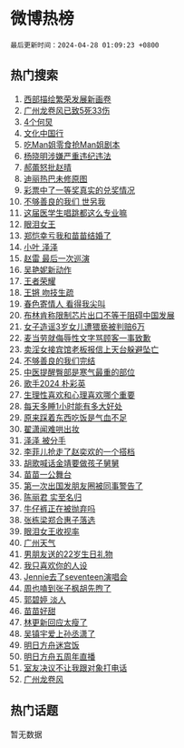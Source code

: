 # 微博热榜

`最后更新时间：2024-04-28 01:09:23 +0800`

## 热门搜索

1. [西部描绘繁荣发展新画卷](https://m.weibo.cn/search?containerid=100103type%3D1%26t%3D10%26q%3D%23%E8%A5%BF%E9%83%A8%E6%8F%8F%E7%BB%98%E7%B9%81%E8%8D%A3%E5%8F%91%E5%B1%95%E6%96%B0%E7%94%BB%E5%8D%B7%23&stream_entry_id=51&isnewpage=1&extparam=seat%3D1%26stream_entry_id%3D51%26c_type%3D51%26dgr%3D0%26pos%3D0%26cate%3D10103%26q%3D%2523%25E8%25A5%25BF%25E9%2583%25A8%25E6%258F%258F%25E7%25BB%2598%25E7%25B9%2581%25E8%258D%25A3%25E5%258F%2591%25E5%25B1%2595%25E6%2596%25B0%25E7%2594%25BB%25E5%258D%25B7%2523%26filter_type%3Drealtimehot%26display_time%3D1714237762%26pre_seqid%3D171423776269892874016)
1. [广州龙卷风已致5死33伤](https://m.weibo.cn/search?containerid=100103type%3D1%26t%3D10%26q%3D%23%E5%B9%BF%E5%B7%9E%E9%BE%99%E5%8D%B7%E9%A3%8E%E5%B7%B2%E8%87%B45%E6%AD%BB33%E4%BC%A4%23&stream_entry_id=31&isnewpage=1&extparam=seat%3D1%26stream_entry_id%3D31%26realpos%3D1%26lcate%3D5001%26filter_type%3Drealtimehot%26dgr%3D0%26c_type%3D31%26flag%3D1%26pos%3D0%26cate%3D5001%26q%3D%2523%25E5%25B9%25BF%25E5%25B7%259E%25E9%25BE%2599%25E5%258D%25B7%25E9%25A3%258E%25E5%25B7%25B2%25E8%2587%25B45%25E6%25AD%25BB33%25E4%25BC%25A4%2523%26band_rank%3D1%26display_time%3D1714237762%26pre_seqid%3D171423776269892874016)
1. [4个何炅](https://m.weibo.cn/search?containerid=100103type%3D1%26t%3D10%26q%3D%234%E4%B8%AA%E4%BD%95%E7%82%85%23&stream_entry_id=31&isnewpage=1&extparam=seat%3D1%26stream_entry_id%3D31%26realpos%3D2%26lcate%3D5001%26filter_type%3Drealtimehot%26dgr%3D0%26c_type%3D31%26flag%3D2%26pos%3D1%26cate%3D5001%26q%3D%25234%25E4%25B8%25AA%25E4%25BD%2595%25E7%2582%2585%2523%26band_rank%3D2%26display_time%3D1714237762%26pre_seqid%3D171423776269892874016)
1. [文化中国行](https://m.weibo.cn/search?containerid=100103type%3D1%26t%3D10%26q%3D%23%E6%96%87%E5%8C%96%E4%B8%AD%E5%9B%BD%E8%A1%8C%23&stream_entry_id=31&isnewpage=1&extparam=seat%3D1%26stream_entry_id%3D31%26realpos%3D3%26lcate%3D5001%26filter_type%3Drealtimehot%26dgr%3D0%26c_type%3D31%26flag%3D0%26pos%3D2%26cate%3D5001%26q%3D%2523%25E6%2596%2587%25E5%258C%2596%25E4%25B8%25AD%25E5%259B%25BD%25E8%25A1%258C%2523%26band_rank%3D3%26display_time%3D1714237762%26pre_seqid%3D171423776269892874016)
1. [吃Man姐零食抢Man姐剧本](https://m.weibo.cn/search?containerid=100103type%3D1%26t%3D10%26q%3D%23%E5%90%83Man%E5%A7%90%E9%9B%B6%E9%A3%9F%E6%8A%A2Man%E5%A7%90%E5%89%A7%E6%9C%AC%23&stream_entry_id=31&isnewpage=1&extparam=seat%3D1%26stream_entry_id%3D31%26topic_ad%3D1%26lcate%3D5001%26dgr%3D0%26band_rank%3D4%26c_type%3D31%26is_ad_pos%3D1%26filter_type%3Drealtimehot%26pos%3D3%26cate%3D5001%26q%3D%2523%25E5%2590%2583Man%25E5%25A7%2590%25E9%259B%25B6%25E9%25A3%259F%25E6%258A%25A2Man%25E5%25A7%2590%25E5%2589%25A7%25E6%259C%25AC%2523%26adid%3D234512%26display_time%3D1714237762%26pre_seqid%3D171423776269892874016)
1. [杨晓明涉嫌严重违纪违法](https://m.weibo.cn/search?containerid=100103type%3D1%26t%3D10%26q%3D%23%E6%9D%A8%E6%99%93%E6%98%8E%E6%B6%89%E5%AB%8C%E4%B8%A5%E9%87%8D%E8%BF%9D%E7%BA%AA%E8%BF%9D%E6%B3%95%23&stream_entry_id=31&isnewpage=1&extparam=seat%3D1%26stream_entry_id%3D31%26realpos%3D4%26lcate%3D5001%26filter_type%3Drealtimehot%26dgr%3D0%26c_type%3D31%26flag%3D2%26pos%3D4%26cate%3D5001%26q%3D%2523%25E6%259D%25A8%25E6%2599%2593%25E6%2598%258E%25E6%25B6%2589%25E5%25AB%258C%25E4%25B8%25A5%25E9%2587%258D%25E8%25BF%259D%25E7%25BA%25AA%25E8%25BF%259D%25E6%25B3%2595%2523%26band_rank%3D4%26display_time%3D1714237762%26pre_seqid%3D171423776269892874016)
1. [郝蕾怒批赵晴](https://m.weibo.cn/search?containerid=100103type%3D1%26t%3D10%26q%3D%E9%83%9D%E8%95%BE%E6%80%92%E6%89%B9%E8%B5%B5%E6%99%B4&stream_entry_id=31&isnewpage=1&extparam=seat%3D1%26stream_entry_id%3D31%26realpos%3D5%26lcate%3D5001%26filter_type%3Drealtimehot%26dgr%3D0%26c_type%3D31%26flag%3D2%26pos%3D5%26cate%3D5001%26q%3D%25E9%2583%259D%25E8%2595%25BE%25E6%2580%2592%25E6%2589%25B9%25E8%25B5%25B5%25E6%2599%25B4%26band_rank%3D5%26display_time%3D1714237762%26pre_seqid%3D171423776269892874016)
1. [迪丽热巴未修原图](https://m.weibo.cn/search?containerid=100103type%3D1%26t%3D10%26q%3D%23%E8%BF%AA%E4%B8%BD%E7%83%AD%E5%B7%B4%E6%9C%AA%E4%BF%AE%E5%8E%9F%E5%9B%BE%23&stream_entry_id=31&isnewpage=1&extparam=seat%3D1%26stream_entry_id%3D31%26realpos%3D6%26lcate%3D5001%26filter_type%3Drealtimehot%26dgr%3D0%26c_type%3D31%26flag%3D2%26pos%3D6%26cate%3D5001%26q%3D%2523%25E8%25BF%25AA%25E4%25B8%25BD%25E7%2583%25AD%25E5%25B7%25B4%25E6%259C%25AA%25E4%25BF%25AE%25E5%258E%259F%25E5%259B%25BE%2523%26band_rank%3D6%26display_time%3D1714237762%26pre_seqid%3D171423776269892874016)
1. [彩票中了一等奖真实的兑奖情况](https://m.weibo.cn/search?containerid=100103type%3D1%26t%3D10%26q%3D%23%E5%BD%A9%E7%A5%A8%E4%B8%AD%E4%BA%86%E4%B8%80%E7%AD%89%E5%A5%96%E7%9C%9F%E5%AE%9E%E7%9A%84%E5%85%91%E5%A5%96%E6%83%85%E5%86%B5%23&stream_entry_id=31&isnewpage=1&extparam=seat%3D1%26stream_entry_id%3D31%26realpos%3D7%26lcate%3D5001%26filter_type%3Drealtimehot%26dgr%3D0%26c_type%3D31%26flag%3D16%26pos%3D7%26cate%3D5001%26q%3D%2523%25E5%25BD%25A9%25E7%25A5%25A8%25E4%25B8%25AD%25E4%25BA%2586%25E4%25B8%2580%25E7%25AD%2589%25E5%25A5%2596%25E7%259C%259F%25E5%25AE%259E%25E7%259A%2584%25E5%2585%2591%25E5%25A5%2596%25E6%2583%2585%25E5%2586%25B5%2523%26band_rank%3D7%26display_time%3D1714237762%26pre_seqid%3D171423776269892874016)
1. [不够善良的我们 世另我](https://m.weibo.cn/search?containerid=100103type%3D1%26t%3D10%26q%3D%E4%B8%8D%E5%A4%9F%E5%96%84%E8%89%AF%E7%9A%84%E6%88%91%E4%BB%AC+%E4%B8%96%E5%8F%A6%E6%88%91&stream_entry_id=31&isnewpage=1&extparam=seat%3D1%26stream_entry_id%3D31%26realpos%3D8%26lcate%3D5001%26filter_type%3Drealtimehot%26dgr%3D0%26c_type%3D31%26flag%3D1%26pos%3D8%26cate%3D5001%26q%3D%25E4%25B8%258D%25E5%25A4%259F%25E5%2596%2584%25E8%2589%25AF%25E7%259A%2584%25E6%2588%2591%25E4%25BB%25AC%2520%25E4%25B8%2596%25E5%258F%25A6%25E6%2588%2591%26band_rank%3D8%26display_time%3D1714237762%26pre_seqid%3D171423776269892874016)
1. [这届医学生唱跳都这么专业嘛](https://m.weibo.cn/search?containerid=100103type%3D1%26t%3D10%26q%3D%23%E8%BF%99%E5%B1%8A%E5%8C%BB%E5%AD%A6%E7%94%9F%E5%94%B1%E8%B7%B3%E9%83%BD%E8%BF%99%E4%B9%88%E4%B8%93%E4%B8%9A%E5%98%9B%23&stream_entry_id=31&isnewpage=1&extparam=seat%3D1%26stream_entry_id%3D31%26realpos%3D9%26lcate%3D5001%26filter_type%3Drealtimehot%26dgr%3D0%26c_type%3D31%26flag%3D32768%26pos%3D9%26cate%3D5001%26q%3D%2523%25E8%25BF%2599%25E5%25B1%258A%25E5%258C%25BB%25E5%25AD%25A6%25E7%2594%259F%25E5%2594%25B1%25E8%25B7%25B3%25E9%2583%25BD%25E8%25BF%2599%25E4%25B9%2588%25E4%25B8%2593%25E4%25B8%259A%25E5%2598%259B%2523%26band_rank%3D9%26display_time%3D1714237762%26pre_seqid%3D171423776269892874016)
1. [眼泪女王](https://m.weibo.cn/search?containerid=100103type%3D1%26t%3D10%26q%3D%E7%9C%BC%E6%B3%AA%E5%A5%B3%E7%8E%8B&stream_entry_id=31&isnewpage=1&extparam=seat%3D1%26stream_entry_id%3D31%26realpos%3D10%26lcate%3D5001%26filter_type%3Drealtimehot%26dgr%3D0%26c_type%3D31%26flag%3D16%26pos%3D10%26cate%3D5001%26q%3D%25E7%259C%25BC%25E6%25B3%25AA%25E5%25A5%25B3%25E7%258E%258B%26band_rank%3D10%26display_time%3D1714237762%26pre_seqid%3D171423776269892874016)
1. [郑恺幸亏我和苗苗结婚了](https://m.weibo.cn/search?containerid=100103type%3D1%26t%3D10%26q%3D%E9%83%91%E6%81%BA%E5%B9%B8%E4%BA%8F%E6%88%91%E5%92%8C%E8%8B%97%E8%8B%97%E7%BB%93%E5%A9%9A%E4%BA%86&stream_entry_id=31&isnewpage=1&extparam=seat%3D1%26stream_entry_id%3D31%26realpos%3D11%26lcate%3D5001%26filter_type%3Drealtimehot%26dgr%3D0%26c_type%3D31%26flag%3D2%26pos%3D11%26cate%3D5001%26q%3D%25E9%2583%2591%25E6%2581%25BA%25E5%25B9%25B8%25E4%25BA%258F%25E6%2588%2591%25E5%2592%258C%25E8%258B%2597%25E8%258B%2597%25E7%25BB%2593%25E5%25A9%259A%25E4%25BA%2586%26band_rank%3D11%26display_time%3D1714237762%26pre_seqid%3D171423776269892874016)
1. [小叶 泽泽](https://m.weibo.cn/search?containerid=100103type%3D1%26t%3D10%26q%3D%E5%B0%8F%E5%8F%B6+%E6%B3%BD%E6%B3%BD&stream_entry_id=31&isnewpage=1&extparam=seat%3D1%26stream_entry_id%3D31%26realpos%3D12%26lcate%3D5001%26filter_type%3Drealtimehot%26dgr%3D0%26c_type%3D31%26flag%3D0%26pos%3D12%26cate%3D5001%26q%3D%25E5%25B0%258F%25E5%258F%25B6%2520%25E6%25B3%25BD%25E6%25B3%25BD%26band_rank%3D12%26display_time%3D1714237762%26pre_seqid%3D171423776269892874016)
1. [赵雷 最后一次巡演](https://m.weibo.cn/search?containerid=100103type%3D1%26t%3D10%26q%3D%E8%B5%B5%E9%9B%B7+%E6%9C%80%E5%90%8E%E4%B8%80%E6%AC%A1%E5%B7%A1%E6%BC%94&stream_entry_id=31&isnewpage=1&extparam=seat%3D1%26stream_entry_id%3D31%26realpos%3D13%26lcate%3D5001%26filter_type%3Drealtimehot%26dgr%3D0%26c_type%3D31%26flag%3D0%26pos%3D13%26cate%3D5001%26q%3D%25E8%25B5%25B5%25E9%259B%25B7%2520%25E6%259C%2580%25E5%2590%258E%25E4%25B8%2580%25E6%25AC%25A1%25E5%25B7%25A1%25E6%25BC%2594%26band_rank%3D13%26display_time%3D1714237762%26pre_seqid%3D171423776269892874016)
1. [吴艳妮新动作](https://m.weibo.cn/search?containerid=100103type%3D1%26t%3D10%26q%3D%E5%90%B4%E8%89%B3%E5%A6%AE%E6%96%B0%E5%8A%A8%E4%BD%9C&stream_entry_id=31&isnewpage=1&extparam=seat%3D1%26stream_entry_id%3D31%26realpos%3D14%26lcate%3D5001%26filter_type%3Drealtimehot%26dgr%3D0%26c_type%3D31%26flag%3D0%26pos%3D14%26cate%3D5001%26q%3D%25E5%2590%25B4%25E8%2589%25B3%25E5%25A6%25AE%25E6%2596%25B0%25E5%258A%25A8%25E4%25BD%259C%26band_rank%3D14%26display_time%3D1714237762%26pre_seqid%3D171423776269892874016)
1. [王者荣耀](https://m.weibo.cn/search?containerid=100103type%3D1%26t%3D10%26q%3D%E7%8E%8B%E8%80%85%E8%8D%A3%E8%80%80&stream_entry_id=31&isnewpage=1&extparam=seat%3D1%26stream_entry_id%3D31%26realpos%3D15%26lcate%3D5001%26filter_type%3Drealtimehot%26dgr%3D0%26c_type%3D31%26flag%3D0%26pos%3D15%26cate%3D5001%26q%3D%25E7%258E%258B%25E8%2580%2585%25E8%258D%25A3%25E8%2580%2580%26band_rank%3D15%26display_time%3D1714237762%26pre_seqid%3D171423776269892874016)
1. [王锵 吻技生疏](https://m.weibo.cn/search?containerid=100103type%3D1%26t%3D10%26q%3D%E7%8E%8B%E9%94%B5+%E5%90%BB%E6%8A%80%E7%94%9F%E7%96%8F&stream_entry_id=31&isnewpage=1&extparam=seat%3D1%26stream_entry_id%3D31%26realpos%3D16%26lcate%3D5001%26filter_type%3Drealtimehot%26dgr%3D0%26c_type%3D31%26flag%3D1%26pos%3D16%26cate%3D5001%26q%3D%25E7%258E%258B%25E9%2594%25B5%2520%25E5%2590%25BB%25E6%258A%2580%25E7%2594%259F%25E7%2596%258F%26band_rank%3D16%26display_time%3D1714237762%26pre_seqid%3D171423776269892874016)
1. [春色寄情人 看得我尖叫](https://m.weibo.cn/search?containerid=100103type%3D1%26t%3D10%26q%3D%E6%98%A5%E8%89%B2%E5%AF%84%E6%83%85%E4%BA%BA+%E7%9C%8B%E5%BE%97%E6%88%91%E5%B0%96%E5%8F%AB&stream_entry_id=31&isnewpage=1&extparam=seat%3D1%26stream_entry_id%3D31%26realpos%3D17%26lcate%3D5001%26filter_type%3Drealtimehot%26dgr%3D0%26c_type%3D31%26flag%3D0%26pos%3D17%26cate%3D5001%26q%3D%25E6%2598%25A5%25E8%2589%25B2%25E5%25AF%2584%25E6%2583%2585%25E4%25BA%25BA%2520%25E7%259C%258B%25E5%25BE%2597%25E6%2588%2591%25E5%25B0%2596%25E5%258F%25AB%26band_rank%3D17%26display_time%3D1714237762%26pre_seqid%3D171423776269892874016)
1. [布林肯称限制芯片出口不等于阻碍中国发展](https://m.weibo.cn/search?containerid=100103type%3D1%26t%3D10%26q%3D%23%E5%B8%83%E6%9E%97%E8%82%AF%E7%A7%B0%E9%99%90%E5%88%B6%E8%8A%AF%E7%89%87%E5%87%BA%E5%8F%A3%E4%B8%8D%E7%AD%89%E4%BA%8E%E9%98%BB%E7%A2%8D%E4%B8%AD%E5%9B%BD%E5%8F%91%E5%B1%95%23&stream_entry_id=31&isnewpage=1&extparam=seat%3D1%26stream_entry_id%3D31%26realpos%3D18%26lcate%3D5001%26filter_type%3Drealtimehot%26dgr%3D0%26c_type%3D31%26flag%3D0%26pos%3D18%26cate%3D5001%26q%3D%2523%25E5%25B8%2583%25E6%259E%2597%25E8%2582%25AF%25E7%25A7%25B0%25E9%2599%2590%25E5%2588%25B6%25E8%258A%25AF%25E7%2589%2587%25E5%2587%25BA%25E5%258F%25A3%25E4%25B8%258D%25E7%25AD%2589%25E4%25BA%258E%25E9%2598%25BB%25E7%25A2%258D%25E4%25B8%25AD%25E5%259B%25BD%25E5%258F%2591%25E5%25B1%2595%2523%26band_rank%3D18%26display_time%3D1714237762%26pre_seqid%3D171423776269892874016)
1. [女子造谣3岁女儿遭猥亵被判赔6万](https://m.weibo.cn/search?containerid=100103type%3D1%26t%3D10%26q%3D%23%E5%A5%B3%E5%AD%90%E9%80%A0%E8%B0%A33%E5%B2%81%E5%A5%B3%E5%84%BF%E9%81%AD%E7%8C%A5%E4%BA%B5%E8%A2%AB%E5%88%A4%E8%B5%946%E4%B8%87%23&stream_entry_id=31&isnewpage=1&extparam=seat%3D1%26stream_entry_id%3D31%26realpos%3D19%26lcate%3D5001%26filter_type%3Drealtimehot%26dgr%3D0%26c_type%3D31%26flag%3D0%26pos%3D19%26cate%3D5001%26q%3D%2523%25E5%25A5%25B3%25E5%25AD%2590%25E9%2580%25A0%25E8%25B0%25A33%25E5%25B2%2581%25E5%25A5%25B3%25E5%2584%25BF%25E9%2581%25AD%25E7%258C%25A5%25E4%25BA%25B5%25E8%25A2%25AB%25E5%2588%25A4%25E8%25B5%25946%25E4%25B8%2587%2523%26band_rank%3D19%26display_time%3D1714237762%26pre_seqid%3D171423776269892874016)
1. [麦当劳就侮辱性文字骂顾客一事致歉](https://m.weibo.cn/search?containerid=100103type%3D1%26t%3D10%26q%3D%23%E9%BA%A6%E5%BD%93%E5%8A%B3%E5%B0%B1%E4%BE%AE%E8%BE%B1%E6%80%A7%E6%96%87%E5%AD%97%E9%AA%82%E9%A1%BE%E5%AE%A2%E4%B8%80%E4%BA%8B%E8%87%B4%E6%AD%89%23&stream_entry_id=31&isnewpage=1&extparam=seat%3D1%26stream_entry_id%3D31%26realpos%3D20%26lcate%3D5001%26filter_type%3Drealtimehot%26dgr%3D0%26c_type%3D31%26flag%3D0%26pos%3D20%26cate%3D5001%26q%3D%2523%25E9%25BA%25A6%25E5%25BD%2593%25E5%258A%25B3%25E5%25B0%25B1%25E4%25BE%25AE%25E8%25BE%25B1%25E6%2580%25A7%25E6%2596%2587%25E5%25AD%2597%25E9%25AA%2582%25E9%25A1%25BE%25E5%25AE%25A2%25E4%25B8%2580%25E4%25BA%258B%25E8%2587%25B4%25E6%25AD%2589%2523%26band_rank%3D20%26display_time%3D1714237762%26pre_seqid%3D171423776269892874016)
1. [卖淫女接宾馆老板报信上天台躲避坠亡](https://m.weibo.cn/search?containerid=100103type%3D1%26t%3D10%26q%3D%23%E5%8D%96%E6%B7%AB%E5%A5%B3%E6%8E%A5%E5%AE%BE%E9%A6%86%E8%80%81%E6%9D%BF%E6%8A%A5%E4%BF%A1%E4%B8%8A%E5%A4%A9%E5%8F%B0%E8%BA%B2%E9%81%BF%E5%9D%A0%E4%BA%A1%23&stream_entry_id=31&isnewpage=1&extparam=seat%3D1%26stream_entry_id%3D31%26realpos%3D21%26lcate%3D5001%26filter_type%3Drealtimehot%26dgr%3D0%26c_type%3D31%26flag%3D0%26pos%3D21%26cate%3D5001%26q%3D%2523%25E5%258D%2596%25E6%25B7%25AB%25E5%25A5%25B3%25E6%258E%25A5%25E5%25AE%25BE%25E9%25A6%2586%25E8%2580%2581%25E6%259D%25BF%25E6%258A%25A5%25E4%25BF%25A1%25E4%25B8%258A%25E5%25A4%25A9%25E5%258F%25B0%25E8%25BA%25B2%25E9%2581%25BF%25E5%259D%25A0%25E4%25BA%25A1%2523%26band_rank%3D21%26display_time%3D1714237762%26pre_seqid%3D171423776269892874016)
1. [不够善良的我们完结](https://m.weibo.cn/search?containerid=100103type%3D1%26t%3D10%26q%3D%23%E4%B8%8D%E5%A4%9F%E5%96%84%E8%89%AF%E7%9A%84%E6%88%91%E4%BB%AC%E5%AE%8C%E7%BB%93%23&stream_entry_id=31&isnewpage=1&extparam=seat%3D1%26stream_entry_id%3D31%26realpos%3D22%26lcate%3D5001%26filter_type%3Drealtimehot%26dgr%3D0%26c_type%3D31%26flag%3D0%26pos%3D22%26cate%3D5001%26q%3D%2523%25E4%25B8%258D%25E5%25A4%259F%25E5%2596%2584%25E8%2589%25AF%25E7%259A%2584%25E6%2588%2591%25E4%25BB%25AC%25E5%25AE%258C%25E7%25BB%2593%2523%26band_rank%3D22%26display_time%3D1714237762%26pre_seqid%3D171423776269892874016)
1. [中医提醒臀部是寒气最重的部位](https://m.weibo.cn/search?containerid=100103type%3D1%26t%3D10%26q%3D%23%E4%B8%AD%E5%8C%BB%E6%8F%90%E9%86%92%E8%87%80%E9%83%A8%E6%98%AF%E5%AF%92%E6%B0%94%E6%9C%80%E9%87%8D%E7%9A%84%E9%83%A8%E4%BD%8D%23&stream_entry_id=31&isnewpage=1&extparam=seat%3D1%26stream_entry_id%3D31%26realpos%3D23%26lcate%3D5001%26filter_type%3Drealtimehot%26dgr%3D0%26c_type%3D31%26flag%3D0%26pos%3D23%26cate%3D5001%26q%3D%2523%25E4%25B8%25AD%25E5%258C%25BB%25E6%258F%2590%25E9%2586%2592%25E8%2587%2580%25E9%2583%25A8%25E6%2598%25AF%25E5%25AF%2592%25E6%25B0%2594%25E6%259C%2580%25E9%2587%258D%25E7%259A%2584%25E9%2583%25A8%25E4%25BD%258D%2523%26band_rank%3D23%26display_time%3D1714237762%26pre_seqid%3D171423776269892874016)
1. [歌手2024 朴彩英](https://m.weibo.cn/search?containerid=100103type%3D1%26t%3D10%26q%3D%E6%AD%8C%E6%89%8B2024+%E6%9C%B4%E5%BD%A9%E8%8B%B1&stream_entry_id=31&isnewpage=1&extparam=seat%3D1%26stream_entry_id%3D31%26realpos%3D24%26lcate%3D5001%26filter_type%3Drealtimehot%26dgr%3D0%26c_type%3D31%26flag%3D2%26pos%3D24%26cate%3D5001%26q%3D%25E6%25AD%258C%25E6%2589%258B2024%2520%25E6%259C%25B4%25E5%25BD%25A9%25E8%258B%25B1%26band_rank%3D24%26display_time%3D1714237762%26pre_seqid%3D171423776269892874016)
1. [生理性喜欢和心理喜欢哪个重要](https://m.weibo.cn/search?containerid=100103type%3D1%26t%3D10%26q%3D%23%E7%94%9F%E7%90%86%E6%80%A7%E5%96%9C%E6%AC%A2%E5%92%8C%E5%BF%83%E7%90%86%E5%96%9C%E6%AC%A2%E5%93%AA%E4%B8%AA%E9%87%8D%E8%A6%81%23&stream_entry_id=31&isnewpage=1&extparam=seat%3D1%26stream_entry_id%3D31%26realpos%3D25%26lcate%3D5001%26filter_type%3Drealtimehot%26dgr%3D0%26c_type%3D31%26flag%3D0%26pos%3D25%26cate%3D5001%26q%3D%2523%25E7%2594%259F%25E7%2590%2586%25E6%2580%25A7%25E5%2596%259C%25E6%25AC%25A2%25E5%2592%258C%25E5%25BF%2583%25E7%2590%2586%25E5%2596%259C%25E6%25AC%25A2%25E5%2593%25AA%25E4%25B8%25AA%25E9%2587%258D%25E8%25A6%2581%2523%26band_rank%3D25%26display_time%3D1714237762%26pre_seqid%3D171423776269892874016)
1. [每天多睡1小时能有多大好处](https://m.weibo.cn/search?containerid=100103type%3D1%26t%3D10%26q%3D%23%E6%AF%8F%E5%A4%A9%E5%A4%9A%E7%9D%A11%E5%B0%8F%E6%97%B6%E8%83%BD%E6%9C%89%E5%A4%9A%E5%A4%A7%E5%A5%BD%E5%A4%84%23&stream_entry_id=31&isnewpage=1&extparam=seat%3D1%26stream_entry_id%3D31%26realpos%3D26%26lcate%3D5001%26filter_type%3Drealtimehot%26dgr%3D0%26c_type%3D31%26flag%3D1%26pos%3D26%26cate%3D5001%26q%3D%2523%25E6%25AF%258F%25E5%25A4%25A9%25E5%25A4%259A%25E7%259D%25A11%25E5%25B0%258F%25E6%2597%25B6%25E8%2583%25BD%25E6%259C%2589%25E5%25A4%259A%25E5%25A4%25A7%25E5%25A5%25BD%25E5%25A4%2584%2523%26band_rank%3D26%26display_time%3D1714237762%26pre_seqid%3D171423776269892874016)
1. [原来踩着东西吃饭是气血不足](https://m.weibo.cn/search?containerid=100103type%3D1%26t%3D10%26q%3D%23%E5%8E%9F%E6%9D%A5%E8%B8%A9%E7%9D%80%E4%B8%9C%E8%A5%BF%E5%90%83%E9%A5%AD%E6%98%AF%E6%B0%94%E8%A1%80%E4%B8%8D%E8%B6%B3%23&stream_entry_id=31&isnewpage=1&extparam=seat%3D1%26stream_entry_id%3D31%26realpos%3D27%26lcate%3D5001%26filter_type%3Drealtimehot%26dgr%3D0%26c_type%3D31%26flag%3D0%26pos%3D27%26cate%3D5001%26q%3D%2523%25E5%258E%259F%25E6%259D%25A5%25E8%25B8%25A9%25E7%259D%2580%25E4%25B8%259C%25E8%25A5%25BF%25E5%2590%2583%25E9%25A5%25AD%25E6%2598%25AF%25E6%25B0%2594%25E8%25A1%2580%25E4%25B8%258D%25E8%25B6%25B3%2523%26band_rank%3D27%26display_time%3D1714237762%26pre_seqid%3D171423776269892874016)
1. [翟潇闻难哄出妆](https://m.weibo.cn/search?containerid=100103type%3D1%26t%3D10%26q%3D%23%E7%BF%9F%E6%BD%87%E9%97%BB%E9%9A%BE%E5%93%84%E5%87%BA%E5%A6%86%23&stream_entry_id=31&isnewpage=1&extparam=seat%3D1%26stream_entry_id%3D31%26realpos%3D28%26lcate%3D5001%26filter_type%3Drealtimehot%26dgr%3D0%26c_type%3D31%26flag%3D0%26pos%3D28%26cate%3D5001%26q%3D%2523%25E7%25BF%259F%25E6%25BD%2587%25E9%2597%25BB%25E9%259A%25BE%25E5%2593%2584%25E5%2587%25BA%25E5%25A6%2586%2523%26band_rank%3D28%26display_time%3D1714237762%26pre_seqid%3D171423776269892874016)
1. [泽泽 被分手](https://m.weibo.cn/search?containerid=100103type%3D1%26t%3D10%26q%3D%E6%B3%BD%E6%B3%BD+%E8%A2%AB%E5%88%86%E6%89%8B&stream_entry_id=31&isnewpage=1&extparam=seat%3D1%26stream_entry_id%3D31%26realpos%3D29%26lcate%3D5001%26filter_type%3Drealtimehot%26dgr%3D0%26c_type%3D31%26flag%3D0%26pos%3D29%26cate%3D5001%26q%3D%25E6%25B3%25BD%25E6%25B3%25BD%2520%25E8%25A2%25AB%25E5%2588%2586%25E6%2589%258B%26band_rank%3D29%26display_time%3D1714237762%26pre_seqid%3D171423776269892874016)
1. [李菲儿抢走了赵奕欢的一个搭档](https://m.weibo.cn/search?containerid=100103type%3D1%26t%3D10%26q%3D%23%E6%9D%8E%E8%8F%B2%E5%84%BF%E6%8A%A2%E8%B5%B0%E4%BA%86%E8%B5%B5%E5%A5%95%E6%AC%A2%E7%9A%84%E4%B8%80%E4%B8%AA%E6%90%AD%E6%A1%A3%23&stream_entry_id=31&isnewpage=1&extparam=seat%3D1%26stream_entry_id%3D31%26realpos%3D30%26lcate%3D5001%26filter_type%3Drealtimehot%26dgr%3D0%26c_type%3D31%26flag%3D0%26pos%3D30%26cate%3D5001%26q%3D%2523%25E6%259D%258E%25E8%258F%25B2%25E5%2584%25BF%25E6%258A%25A2%25E8%25B5%25B0%25E4%25BA%2586%25E8%25B5%25B5%25E5%25A5%2595%25E6%25AC%25A2%25E7%259A%2584%25E4%25B8%2580%25E4%25B8%25AA%25E6%2590%25AD%25E6%25A1%25A3%2523%26band_rank%3D30%26display_time%3D1714237762%26pre_seqid%3D171423776269892874016)
1. [胡歌喊话金靖要做孩子舅舅](https://m.weibo.cn/search?containerid=100103type%3D1%26t%3D10%26q%3D%23%E8%83%A1%E6%AD%8C%E5%96%8A%E8%AF%9D%E9%87%91%E9%9D%96%E8%A6%81%E5%81%9A%E5%AD%A9%E5%AD%90%E8%88%85%E8%88%85%23&stream_entry_id=31&isnewpage=1&extparam=seat%3D1%26stream_entry_id%3D31%26realpos%3D31%26lcate%3D5001%26filter_type%3Drealtimehot%26dgr%3D0%26c_type%3D31%26flag%3D0%26pos%3D31%26cate%3D5001%26q%3D%2523%25E8%2583%25A1%25E6%25AD%258C%25E5%2596%258A%25E8%25AF%259D%25E9%2587%2591%25E9%259D%2596%25E8%25A6%2581%25E5%2581%259A%25E5%25AD%25A9%25E5%25AD%2590%25E8%2588%2585%25E8%2588%2585%2523%26band_rank%3D31%26display_time%3D1714237762%26pre_seqid%3D171423776269892874016)
1. [苗苗一公舞台](https://m.weibo.cn/search?containerid=100103type%3D1%26t%3D10%26q%3D%23%E8%8B%97%E8%8B%97%E4%B8%80%E5%85%AC%E8%88%9E%E5%8F%B0%23&stream_entry_id=31&isnewpage=1&extparam=seat%3D1%26stream_entry_id%3D31%26realpos%3D32%26lcate%3D5001%26filter_type%3Drealtimehot%26dgr%3D0%26c_type%3D31%26flag%3D1%26pos%3D32%26cate%3D5001%26q%3D%2523%25E8%258B%2597%25E8%258B%2597%25E4%25B8%2580%25E5%2585%25AC%25E8%2588%259E%25E5%258F%25B0%2523%26band_rank%3D32%26display_time%3D1714237762%26pre_seqid%3D171423776269892874016)
1. [第一次出国发朋友圈被同事警告了](https://m.weibo.cn/search?containerid=100103type%3D1%26t%3D10%26q%3D%23%E7%AC%AC%E4%B8%80%E6%AC%A1%E5%87%BA%E5%9B%BD%E5%8F%91%E6%9C%8B%E5%8F%8B%E5%9C%88%E8%A2%AB%E5%90%8C%E4%BA%8B%E8%AD%A6%E5%91%8A%E4%BA%86%23&stream_entry_id=31&isnewpage=1&extparam=seat%3D1%26stream_entry_id%3D31%26realpos%3D33%26lcate%3D5001%26filter_type%3Drealtimehot%26dgr%3D0%26c_type%3D31%26flag%3D0%26pos%3D33%26cate%3D5001%26q%3D%2523%25E7%25AC%25AC%25E4%25B8%2580%25E6%25AC%25A1%25E5%2587%25BA%25E5%259B%25BD%25E5%258F%2591%25E6%259C%258B%25E5%258F%258B%25E5%259C%2588%25E8%25A2%25AB%25E5%2590%258C%25E4%25BA%258B%25E8%25AD%25A6%25E5%2591%258A%25E4%25BA%2586%2523%26band_rank%3D33%26display_time%3D1714237762%26pre_seqid%3D171423776269892874016)
1. [陈丽君 实至名归](https://m.weibo.cn/search?containerid=100103type%3D1%26t%3D10%26q%3D%E9%99%88%E4%B8%BD%E5%90%9B+%E5%AE%9E%E8%87%B3%E5%90%8D%E5%BD%92&stream_entry_id=31&isnewpage=1&extparam=seat%3D1%26stream_entry_id%3D31%26realpos%3D34%26lcate%3D5001%26filter_type%3Drealtimehot%26dgr%3D0%26c_type%3D31%26flag%3D0%26pos%3D34%26cate%3D5001%26q%3D%25E9%2599%2588%25E4%25B8%25BD%25E5%2590%259B%2520%25E5%25AE%259E%25E8%2587%25B3%25E5%2590%258D%25E5%25BD%2592%26band_rank%3D34%26display_time%3D1714237762%26pre_seqid%3D171423776269892874016)
1. [牛仔裤正在被抛弃吗](https://m.weibo.cn/search?containerid=100103type%3D1%26t%3D10%26q%3D%23%E7%89%9B%E4%BB%94%E8%A3%A4%E6%AD%A3%E5%9C%A8%E8%A2%AB%E6%8A%9B%E5%BC%83%E5%90%97%23&stream_entry_id=31&isnewpage=1&extparam=seat%3D1%26stream_entry_id%3D31%26realpos%3D35%26lcate%3D5001%26filter_type%3Drealtimehot%26dgr%3D0%26c_type%3D31%26flag%3D0%26pos%3D35%26cate%3D5001%26q%3D%2523%25E7%2589%259B%25E4%25BB%2594%25E8%25A3%25A4%25E6%25AD%25A3%25E5%259C%25A8%25E8%25A2%25AB%25E6%258A%259B%25E5%25BC%2583%25E5%2590%2597%2523%26band_rank%3D35%26display_time%3D1714237762%26pre_seqid%3D171423776269892874016)
1. [张栋梁郑合惠子落选](https://m.weibo.cn/search?containerid=100103type%3D1%26t%3D10%26q%3D%23%E5%BC%A0%E6%A0%8B%E6%A2%81%E9%83%91%E5%90%88%E6%83%A0%E5%AD%90%E8%90%BD%E9%80%89%23&stream_entry_id=31&isnewpage=1&extparam=seat%3D1%26stream_entry_id%3D31%26realpos%3D36%26lcate%3D5001%26filter_type%3Drealtimehot%26dgr%3D0%26c_type%3D31%26flag%3D0%26pos%3D36%26cate%3D5001%26q%3D%2523%25E5%25BC%25A0%25E6%25A0%258B%25E6%25A2%2581%25E9%2583%2591%25E5%2590%2588%25E6%2583%25A0%25E5%25AD%2590%25E8%2590%25BD%25E9%2580%2589%2523%26band_rank%3D36%26display_time%3D1714237762%26pre_seqid%3D171423776269892874016)
1. [眼泪女王收视率](https://m.weibo.cn/search?containerid=100103type%3D1%26t%3D10%26q%3D%E7%9C%BC%E6%B3%AA%E5%A5%B3%E7%8E%8B%E6%94%B6%E8%A7%86%E7%8E%87&stream_entry_id=31&isnewpage=1&extparam=seat%3D1%26stream_entry_id%3D31%26realpos%3D37%26lcate%3D5001%26filter_type%3Drealtimehot%26dgr%3D0%26c_type%3D31%26flag%3D0%26pos%3D37%26cate%3D5001%26q%3D%25E7%259C%25BC%25E6%25B3%25AA%25E5%25A5%25B3%25E7%258E%258B%25E6%2594%25B6%25E8%25A7%2586%25E7%258E%2587%26band_rank%3D37%26display_time%3D1714237762%26pre_seqid%3D171423776269892874016)
1. [广州天气](https://m.weibo.cn/search?containerid=100103type%3D1%26t%3D10%26q%3D%E5%B9%BF%E5%B7%9E%E5%A4%A9%E6%B0%94&stream_entry_id=31&isnewpage=1&extparam=seat%3D1%26stream_entry_id%3D31%26realpos%3D38%26lcate%3D5001%26filter_type%3Drealtimehot%26dgr%3D0%26c_type%3D31%26flag%3D0%26pos%3D38%26cate%3D5001%26q%3D%25E5%25B9%25BF%25E5%25B7%259E%25E5%25A4%25A9%25E6%25B0%2594%26band_rank%3D38%26display_time%3D1714237762%26pre_seqid%3D171423776269892874016)
1. [男朋友送的22岁生日礼物](https://m.weibo.cn/search?containerid=100103type%3D1%26t%3D10%26q%3D%23%E7%94%B7%E6%9C%8B%E5%8F%8B%E9%80%81%E7%9A%8422%E5%B2%81%E7%94%9F%E6%97%A5%E7%A4%BC%E7%89%A9%23&stream_entry_id=31&isnewpage=1&extparam=seat%3D1%26stream_entry_id%3D31%26realpos%3D39%26lcate%3D5001%26filter_type%3Drealtimehot%26dgr%3D0%26c_type%3D31%26flag%3D0%26pos%3D39%26cate%3D5001%26q%3D%2523%25E7%2594%25B7%25E6%259C%258B%25E5%258F%258B%25E9%2580%2581%25E7%259A%258422%25E5%25B2%2581%25E7%2594%259F%25E6%2597%25A5%25E7%25A4%25BC%25E7%2589%25A9%2523%26band_rank%3D39%26display_time%3D1714237762%26pre_seqid%3D171423776269892874016)
1. [我只喜欢你的人设](https://m.weibo.cn/search?containerid=100103type%3D1%26t%3D10%26q%3D%E6%88%91%E5%8F%AA%E5%96%9C%E6%AC%A2%E4%BD%A0%E7%9A%84%E4%BA%BA%E8%AE%BE&stream_entry_id=31&isnewpage=1&extparam=seat%3D1%26stream_entry_id%3D31%26realpos%3D40%26lcate%3D5001%26filter_type%3Drealtimehot%26dgr%3D0%26c_type%3D31%26flag%3D0%26pos%3D40%26cate%3D5001%26q%3D%25E6%2588%2591%25E5%258F%25AA%25E5%2596%259C%25E6%25AC%25A2%25E4%25BD%25A0%25E7%259A%2584%25E4%25BA%25BA%25E8%25AE%25BE%26band_rank%3D40%26display_time%3D1714237762%26pre_seqid%3D171423776269892874016)
1. [Jennie去了seventeen演唱会](https://m.weibo.cn/search?containerid=100103type%3D1%26t%3D10%26q%3D%23Jennie%E5%8E%BB%E4%BA%86seventeen%E6%BC%94%E5%94%B1%E4%BC%9A%23&stream_entry_id=31&isnewpage=1&extparam=seat%3D1%26stream_entry_id%3D31%26realpos%3D41%26lcate%3D5001%26filter_type%3Drealtimehot%26dgr%3D0%26c_type%3D31%26flag%3D0%26pos%3D41%26cate%3D5001%26q%3D%2523Jennie%25E5%258E%25BB%25E4%25BA%2586seventeen%25E6%25BC%2594%25E5%2594%25B1%25E4%25BC%259A%2523%26band_rank%3D41%26display_time%3D1714237762%26pre_seqid%3D171423776269892874016)
1. [周也嗑到张子枫胡先煦了](https://m.weibo.cn/search?containerid=100103type%3D1%26t%3D10%26q%3D%23%E5%91%A8%E4%B9%9F%E5%97%91%E5%88%B0%E5%BC%A0%E5%AD%90%E6%9E%AB%E8%83%A1%E5%85%88%E7%85%A6%E4%BA%86%23&stream_entry_id=31&isnewpage=1&extparam=seat%3D1%26stream_entry_id%3D31%26realpos%3D42%26lcate%3D5001%26filter_type%3Drealtimehot%26dgr%3D0%26c_type%3D31%26flag%3D0%26pos%3D42%26cate%3D5001%26q%3D%2523%25E5%2591%25A8%25E4%25B9%259F%25E5%2597%2591%25E5%2588%25B0%25E5%25BC%25A0%25E5%25AD%2590%25E6%259E%25AB%25E8%2583%25A1%25E5%2585%2588%25E7%2585%25A6%25E4%25BA%2586%2523%26band_rank%3D42%26display_time%3D1714237762%26pre_seqid%3D171423776269892874016)
1. [郭碧婷 淡人](https://m.weibo.cn/search?containerid=100103type%3D1%26t%3D10%26q%3D%E9%83%AD%E7%A2%A7%E5%A9%B7+%E6%B7%A1%E4%BA%BA&stream_entry_id=31&isnewpage=1&extparam=seat%3D1%26stream_entry_id%3D31%26realpos%3D43%26lcate%3D5001%26filter_type%3Drealtimehot%26dgr%3D0%26c_type%3D31%26flag%3D0%26pos%3D43%26cate%3D5001%26q%3D%25E9%2583%25AD%25E7%25A2%25A7%25E5%25A9%25B7%2520%25E6%25B7%25A1%25E4%25BA%25BA%26band_rank%3D43%26display_time%3D1714237762%26pre_seqid%3D171423776269892874016)
1. [苗苗好甜](https://m.weibo.cn/search?containerid=100103type%3D1%26t%3D10%26q%3D%E8%8B%97%E8%8B%97%E5%A5%BD%E7%94%9C&stream_entry_id=31&isnewpage=1&extparam=seat%3D1%26stream_entry_id%3D31%26realpos%3D44%26lcate%3D5001%26filter_type%3Drealtimehot%26dgr%3D0%26c_type%3D31%26flag%3D0%26pos%3D44%26cate%3D5001%26q%3D%25E8%258B%2597%25E8%258B%2597%25E5%25A5%25BD%25E7%2594%259C%26band_rank%3D44%26display_time%3D1714237762%26pre_seqid%3D171423776269892874016)
1. [林更新回应太瘦了](https://m.weibo.cn/search?containerid=100103type%3D1%26t%3D10%26q%3D%23%E6%9E%97%E6%9B%B4%E6%96%B0%E5%9B%9E%E5%BA%94%E5%A4%AA%E7%98%A6%E4%BA%86%23&stream_entry_id=31&isnewpage=1&extparam=seat%3D1%26stream_entry_id%3D31%26realpos%3D45%26lcate%3D5001%26filter_type%3Drealtimehot%26dgr%3D0%26c_type%3D31%26flag%3D1%26pos%3D45%26cate%3D5001%26q%3D%2523%25E6%259E%2597%25E6%259B%25B4%25E6%2596%25B0%25E5%259B%259E%25E5%25BA%2594%25E5%25A4%25AA%25E7%2598%25A6%25E4%25BA%2586%2523%26band_rank%3D45%26display_time%3D1714237762%26pre_seqid%3D171423776269892874016)
1. [吴镇宇爱上孙丞潇了](https://m.weibo.cn/search?containerid=100103type%3D1%26t%3D10%26q%3D%23%E5%90%B4%E9%95%87%E5%AE%87%E7%88%B1%E4%B8%8A%E5%AD%99%E4%B8%9E%E6%BD%87%E4%BA%86%23&stream_entry_id=31&isnewpage=1&extparam=seat%3D1%26stream_entry_id%3D31%26realpos%3D46%26lcate%3D5001%26filter_type%3Drealtimehot%26dgr%3D0%26c_type%3D31%26flag%3D0%26pos%3D46%26cate%3D5001%26q%3D%2523%25E5%2590%25B4%25E9%2595%2587%25E5%25AE%2587%25E7%2588%25B1%25E4%25B8%258A%25E5%25AD%2599%25E4%25B8%259E%25E6%25BD%2587%25E4%25BA%2586%2523%26band_rank%3D46%26display_time%3D1714237762%26pre_seqid%3D171423776269892874016)
1. [明日方舟迷宫饭](https://m.weibo.cn/search?containerid=100103type%3D1%26t%3D10%26q%3D%E6%98%8E%E6%97%A5%E6%96%B9%E8%88%9F%E8%BF%B7%E5%AE%AB%E9%A5%AD&stream_entry_id=31&isnewpage=1&extparam=seat%3D1%26stream_entry_id%3D31%26realpos%3D47%26lcate%3D5001%26filter_type%3Drealtimehot%26dgr%3D0%26c_type%3D31%26flag%3D0%26pos%3D47%26cate%3D5001%26q%3D%25E6%2598%258E%25E6%2597%25A5%25E6%2596%25B9%25E8%2588%259F%25E8%25BF%25B7%25E5%25AE%25AB%25E9%25A5%25AD%26band_rank%3D47%26display_time%3D1714237762%26pre_seqid%3D171423776269892874016)
1. [明日方舟五周年直播](https://m.weibo.cn/search?containerid=100103type%3D1%26t%3D10%26q%3D%23%E6%98%8E%E6%97%A5%E6%96%B9%E8%88%9F%E4%BA%94%E5%91%A8%E5%B9%B4%E7%9B%B4%E6%92%AD%23&stream_entry_id=31&isnewpage=1&extparam=seat%3D1%26stream_entry_id%3D31%26realpos%3D48%26lcate%3D5001%26filter_type%3Drealtimehot%26dgr%3D0%26c_type%3D31%26flag%3D0%26pos%3D48%26cate%3D5001%26q%3D%2523%25E6%2598%258E%25E6%2597%25A5%25E6%2596%25B9%25E8%2588%259F%25E4%25BA%2594%25E5%2591%25A8%25E5%25B9%25B4%25E7%259B%25B4%25E6%2592%25AD%2523%26band_rank%3D48%26display_time%3D1714237762%26pre_seqid%3D171423776269892874016)
1. [室友决议不让我跟对象打电话](https://m.weibo.cn/search?containerid=100103type%3D1%26t%3D10%26q%3D%23%E5%AE%A4%E5%8F%8B%E5%86%B3%E8%AE%AE%E4%B8%8D%E8%AE%A9%E6%88%91%E8%B7%9F%E5%AF%B9%E8%B1%A1%E6%89%93%E7%94%B5%E8%AF%9D%23&stream_entry_id=31&isnewpage=1&extparam=seat%3D1%26stream_entry_id%3D31%26realpos%3D49%26lcate%3D5001%26filter_type%3Drealtimehot%26dgr%3D0%26c_type%3D31%26flag%3D0%26pos%3D49%26cate%3D5001%26q%3D%2523%25E5%25AE%25A4%25E5%258F%258B%25E5%2586%25B3%25E8%25AE%25AE%25E4%25B8%258D%25E8%25AE%25A9%25E6%2588%2591%25E8%25B7%259F%25E5%25AF%25B9%25E8%25B1%25A1%25E6%2589%2593%25E7%2594%25B5%25E8%25AF%259D%2523%26band_rank%3D49%26display_time%3D1714237762%26pre_seqid%3D171423776269892874016)
1. [广州龙卷风](https://m.weibo.cn/search?containerid=100103type%3D1%26t%3D10%26q%3D%E5%B9%BF%E5%B7%9E%E9%BE%99%E5%8D%B7%E9%A3%8E&stream_entry_id=31&isnewpage=1&extparam=seat%3D1%26stream_entry_id%3D31%26realpos%3D50%26lcate%3D5001%26filter_type%3Drealtimehot%26dgr%3D0%26c_type%3D31%26flag%3D0%26pos%3D50%26cate%3D5001%26q%3D%25E5%25B9%25BF%25E5%25B7%259E%25E9%25BE%2599%25E5%258D%25B7%25E9%25A3%258E%26band_rank%3D50%26display_time%3D1714237762%26pre_seqid%3D171423776269892874016)

## 热门话题

暂无数据
